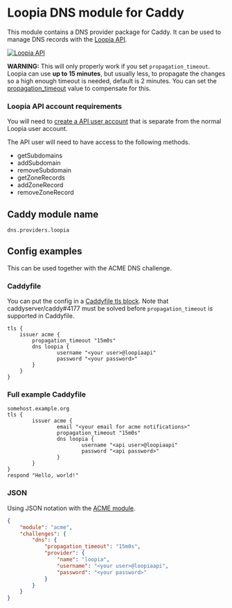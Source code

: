 Loopia DNS module for Caddy
===========================
This module contains a DNS provider package for Caddy.
It can be used to manage DNS records with 
the [Loopia API](https://www.loopia.se/api/).


[![Loopia API](https://static.loopia.se/loopiaweb/images/logos/loopia-api-logo.png)](https://www.loopia.se/api/)

__WARNING:__ This will only properly work if you set `propagation_timeout`.
Loopia can use __up to 15 minutes__, but usually less, to propagate 
the changes so a high enough timeout is needed, default is 2 minutes.
You can set the [propagation_timeout](https://caddyserver.com/docs/caddyfile/directives/tls#acme) value
to compensate for this.

### Loopia API account requirements
You will need to [create a API user account](https://www.loopia.se/api/authentication/) 
that is separate from the normal Loopia user account. 

The API user will need to have access to the following methods.
- getSubdomains
- addSubdomain
- removeSubdomain
- getZoneRecords
- addZoneRecord
- removeZoneRecord

## Caddy module name
```
dns.providers.loopia
```

## Config examples
This can be used together with the ACME DNS challenge.

### Caddyfile
You can put the config in a [Caddyfile tls block](https://caddyserver.com/docs/caddyfile/directives/tls).
Note that caddyserver/caddy#4177 must be solved before `propagation_timeout` is supported in Caddyfile.

```
tls {
    issuer acme {
        propagation_timeout "15m0s"
        dns loopia {
                username "<your user>@loopiaapi"
                password "<your password>"
        }
    }
}
```
### Full example Caddyfile
```
somehost.example.org
tls {
        issuer acme {
                email "<your email for acme notifications>"
                propagation_timeout "15m0s"
                dns loopia {
                        username "<api user>@loopiaapi"
                        password "<api password>"
                }
        }
}
respond "Hello, world!"
```


### JSON
Using JSON notation with the [ACME module](https://caddyserver.com/docs/json/apps/tls/automation/policies/issuers/acme/).
```json
{
    "module": "acme",
    "challenges": {
        "dns": {
            "propagation_timeout": "15m0s",
            "provider": {
                "name": "loopia",
                "username": "<your user>@loopiaapi",
                "password": "<your password>"
            }
        }
    }
}
```

